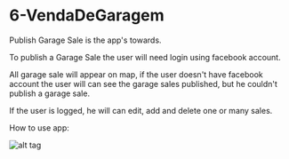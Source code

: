 # 6-VendaDeGaragem

Publish Garage Sale is the app's towards.

To publish a Garage Sale the user will need login using facebook account.

All garage sale will appear on map, if the user doesn't have facebook account the user will can see the garage sales published, but he couldn't publish a garage sale.

If the user is logged, he will can edit, add and delete one or many sales.

How to use app:

![alt tag](https://drive.google.com/open?id=0B8sRyb23ajYnbkpIUEdtdzBsTUU)




